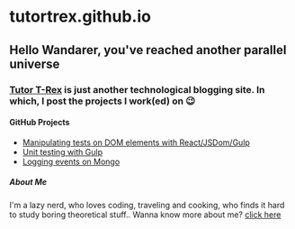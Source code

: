 # tutortrex.github.io

## Hello Wandarer, you've reached another parallel universe

### [Tutor T-Rex](https://tutortrex.wordpress.com/) is just another technological blogging site. In which, I post the projects I work(ed) on 😉

#### GitHub Projects
  - [Manipulating tests on DOM elements with React/JSDom/Gulp](https://tutortrex.github.io/react-jsdom-gulp/)
  - [Unit testing with Gulp](https://tutortrex.github.io/gulp-training/)
  - [Logging events on Mongo](https://tutortrex.github.io/mongo-logger/)

##### About Me
I'm a lazy nerd, who loves coding, traveling and cooking, who finds it hard to study boring theoretical stuff.. Wanna know more about me? [click here](https://about.me/sridhar.sivaraman)
